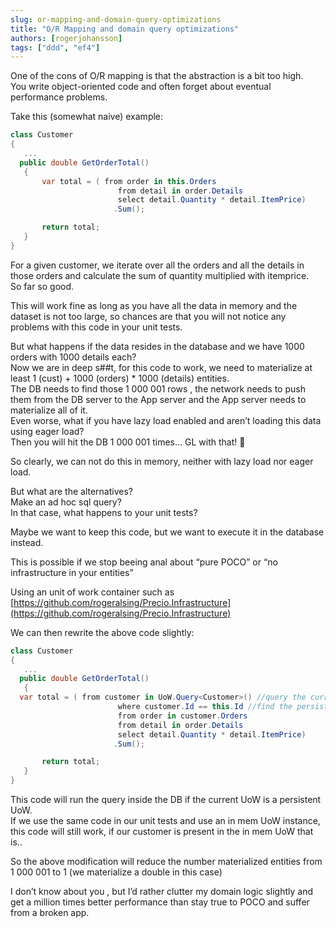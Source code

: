 ```yaml
---
slug: or-mapping-and-domain-query-optimizations
title: "O/R Mapping and domain query optimizations"
authors: [rogerjohansson]
tags: ["ddd", "ef4"]
---
```

One of the cons of O/R mapping is that the abstraction is a bit too high.  
You write object-oriented code and often forget about eventual performance problems.

<!-- truncate -->

Take this (somewhat naive) example:

```csharp
class Customer
{
   ...
  public double GetOrderTotal()
   {
       var total = ( from order in this.Orders
                        from detail in order.Details
                        select detail.Quantity * detail.ItemPrice)
                       .Sum();

       return total;
   }
}
```

For a given customer, we iterate over all the orders and all the details in those orders and calculate the sum of quantity multiplied with itemprice.  
So far so good.

This will work fine as long as you have all the data in memory and the dataset is not too large, so chances are that you will not notice any problems with this code in your unit tests.

But what happens if the data resides in the database and we have 1000 orders with 1000 details each?  
Now we are in deep s##t, for this code to work, we need to materialize at least 1 (cust) + 1000 (orders) \* 1000 (details) entities.  
The DB needs to find those 1 000 001 rows , the network needs to push them from the DB server to the App server and the App server needs to materialize all of it.  
Even worse, what if you have lazy load enabled and aren’t loading this data using eager load?  
Then you will hit the DB 1 000 001 times… GL with that! 🙂

So clearly, we can not do this in memory, neither with lazy load nor eager load.

But what are the alternatives?  
Make an ad hoc sql query?  
In that case, what happens to your unit tests?

Maybe we want to keep this code, but we want to execute it in the database instead.

This is possible if we stop beeing anal about “pure POCO” or “no infrastructure in your entities”

Using an unit of work container such as [https://github.com/rogeralsing/Precio.Infrastructure](https://github.com/rogeralsing/Precio.Infrastructure)

We can then rewrite the above code slightly:

```csharp
class Customer
{
   ...
  public double GetOrderTotal()
   {
  var total = ( from customer in UoW.Query<Customer>() //query the current UoW
                        where customer.Id == this.Id //find the persistent record of "this"
                        from order in customer.Orders
                        from detail in order.Details
                        select detail.Quantity * detail.ItemPrice)
                       .Sum();

       return total;
   }
}
```

This code will run the query inside the DB if the current UoW is a persistent UoW.  
If we use the same code in our unit tests and use an in mem UoW instance, this code will still work, if our customer is present in the in mem UoW that is..

So the above modification will reduce the number materialized entities from 1 000 001 to 1 (we materialize a double in this case)

I don’t know about you , but I’d rather clutter my domain logic slightly and get a million times better performance than stay true to POCO and suffer from a broken app.
